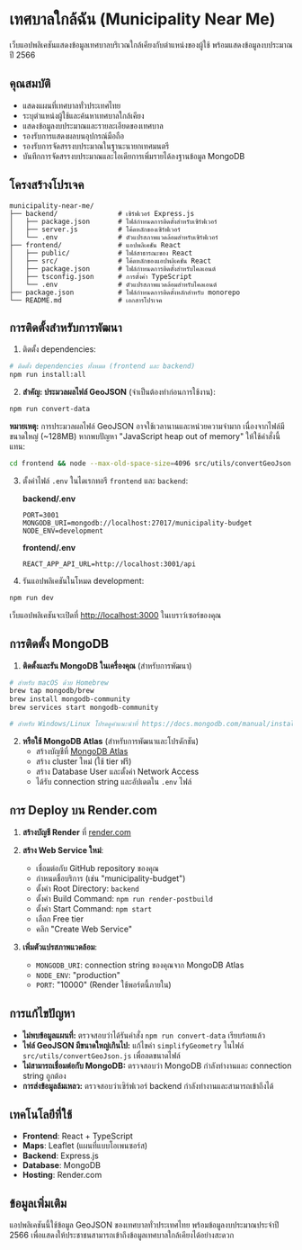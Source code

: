 # เทศบาลใกล้ฉัน (Municipality Near Me)

เว็บแอปพลิเคชันแสดงข้อมูลเทศบาลบริเวณใกล้เคียงกับตำแหน่งของผู้ใช้ พร้อมแสดงข้อมูลงบประมาณปี 2566

## คุณสมบัติ

- แสดงแผนที่เทศบาลทั่วประเทศไทย
- ระบุตำแหน่งผู้ใช้และค้นหาเทศบาลใกล้เคียง
- แสดงข้อมูลงบประมาณและรายละเอียดของเทศบาล
- รองรับการแสดงผลบนอุปกรณ์มือถือ
- รองรับการจัดสรรงบประมาณในฐานะนายกเทศมนตรี
- บันทึกการจัดสรรงบประมาณและไอเดียการเพิ่มรายได้ลงฐานข้อมูล MongoDB

## โครงสร้างโปรเจค

```
municipality-near-me/
├── backend/               # เซิร์ฟเวอร์ Express.js
│   ├── package.json       # ไฟล์กำหนดการติดตั้งสำหรับเซิร์ฟเวอร์
│   ├── server.js          # โค้ดหลักของเซิร์ฟเวอร์
│   └── .env               # ตัวแปรสภาพแวดล้อมสำหรับเซิร์ฟเวอร์
├── frontend/              # แอปพลิเคชัน React
│   ├── public/            # ไฟล์สาธารณะของ React
│   ├── src/               # โค้ดหลักของแอปพลิเคชัน React
│   ├── package.json       # ไฟล์กำหนดการติดตั้งสำหรับไคลเอนต์
│   ├── tsconfig.json      # การตั้งค่า TypeScript
│   └── .env               # ตัวแปรสภาพแวดล้อมสำหรับไคลเอนต์
├── package.json           # ไฟล์กำหนดการติดตั้งหลักสำหรับ monorepo
└── README.md              # เอกสารโปรเจค
```

## การติดตั้งสำหรับการพัฒนา

1. ติดตั้ง dependencies:

```bash
# ติดตั้ง dependencies ทั้งหมด (frontend และ backend)
npm run install:all
```

2. **สำคัญ: ประมวลผลไฟล์ GeoJSON** (จำเป็นต้องทำก่อนการใช้งาน):

```bash
npm run convert-data
```

**หมายเหตุ:** การประมวลผลไฟล์ GeoJSON อาจใช้เวลานานและหน่วยความจำมาก เนื่องจากไฟล์มีขนาดใหญ่ (\~128MB) หากพบปัญหา "JavaScript heap out of memory" ให้ใช้คำสั่งนี้แทน:

```bash
cd frontend && node --max-old-space-size=4096 src/utils/convertGeoJson.js
```

3. ตั้งค่าไฟล์ `.env` ในไดเรกทอรี `frontend` และ `backend`:

   **backend/.env**

   ```
   PORT=3001
   MONGODB_URI=mongodb://localhost:27017/municipality-budget
   NODE_ENV=development
   ```

   **frontend/.env**

   ```
   REACT_APP_API_URL=http://localhost:3001/api
   ```

4. รันแอปพลิเคชันในโหมด development:

```bash
npm run dev
```

เว็บแอปพลิเคชันจะเปิดที่ <http://localhost:3000> ในเบราว์เซอร์ของคุณ

## การติดตั้ง MongoDB

1. **ติดตั้งและรัน MongoDB ในเครื่องคุณ** (สำหรับการพัฒนา)

```bash
# สำหรับ macOS ด้วย Homebrew
brew tap mongodb/brew
brew install mongodb-community
brew services start mongodb-community

# สำหรับ Windows/Linux โปรดดูคำแนะนำที่ https://docs.mongodb.com/manual/installation/
```

2. **หรือใช้ MongoDB Atlas** (สำหรับการพัฒนาและโปรดักชัน)
   - สร้างบัญชีที่ [MongoDB Atlas](https://www.mongodb.com/cloud/atlas/register)
   - สร้าง cluster ใหม่ (ใช้ tier ฟรี)
   - สร้าง Database User และตั้งค่า Network Access
   - ได้รับ connection string และอัปเดตใน `.env` ไฟล์

## การ Deploy บน Render.com

1. **สร้างบัญชี Render** ที่ [render.com](https://render.com)

2. **สร้าง Web Service ใหม่**:

   - เชื่อมต่อกับ GitHub repository ของคุณ
   - กำหนดชื่อบริการ (เช่น "municipality-budget")
   - ตั้งค่า Root Directory: `backend`
   - ตั้งค่า Build Command: `npm run render-postbuild`
   - ตั้งค่า Start Command: `npm start`
   - เลือก Free tier
   - คลิก "Create Web Service"

3. **เพิ่มตัวแปรสภาพแวดล้อม**:
   - `MONGODB_URI`: connection string ของคุณจาก MongoDB Atlas
   - `NODE_ENV`: "production"
   - `PORT`: "10000" (Render ใช้พอร์ตนี้ภายใน)

## การแก้ไขปัญหา

- **ไม่พบข้อมูลแผนที่:** ตรวจสอบว่าได้รันคำสั่ง `npm run convert-data` เรียบร้อยแล้ว
- **ไฟล์ GeoJSON มีขนาดใหญ่เกินไป:** แก้ไขค่า `simplifyGeometry` ในไฟล์ `src/utils/convertGeoJson.js` เพื่อลดขนาดไฟล์
- **ไม่สามารถเชื่อมต่อกับ MongoDB:** ตรวจสอบว่า MongoDB กำลังทำงานและ connection string ถูกต้อง
- **การส่งข้อมูลล้มเหลว:** ตรวจสอบว่าเซิร์ฟเวอร์ backend กำลังทำงานและสามารถเข้าถึงได้

## เทคโนโลยีที่ใช้

- **Frontend**: React + TypeScript
- **Maps**: Leaflet (แผนที่แบบโอเพนซอร์ส)
- **Backend**: Express.js
- **Database**: MongoDB
- **Hosting**: Render.com

## ข้อมูลเพิ่มเติม

แอปพลิเคชันนี้ใช้ข้อมูล GeoJSON ของเทศบาลทั่วประเทศไทย พร้อมข้อมูลงบประมาณประจำปี 2566 เพื่อแสดงให้ประชาชนสามารถเข้าถึงข้อมูลเทศบาลใกล้เคียงได้อย่างสะดวก
